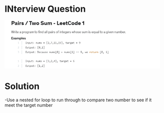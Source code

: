 # INterview Question
![](TwoSum.PNG)

# Solution

-Use a nested for loop to run through to compare two number to see if it meet the target number
